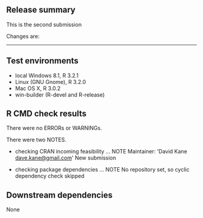 ## Release summary

This is the second submission

Changes are: 



---

## Test environments

* local Windows 8.1, R 3.2.1
* Linux (GNU Gnome), R 3.2.0
* Mac OS X, R 3.0.2
* win-builder (R-devel and R-release)

## R CMD check results

There were no ERRORs or WARNINGs.

There were two NOTES.

* checking CRAN incoming feasibility ... NOTE
Maintainer: 'David Kane <dave.kane@gmail.com>'
New submission

* checking package dependencies ... NOTE
No repository set, so cyclic dependency check skipped

## Downstream dependencies

None